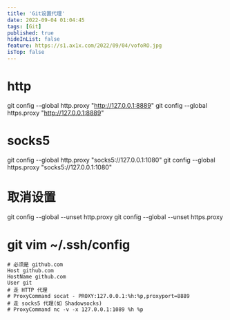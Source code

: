 ```yaml
---
title: 'Git设置代理'
date: 2022-09-04 01:04:45
tags: [Git]
published: true
hideInList: false
feature: https://s1.ax1x.com/2022/09/04/vofoRO.jpg
isTop: false
---
```

# http
git config --global http.proxy "http://127.0.0.1:8889"
git config --global https.proxy "http://127.0.0.1:8889"
# socks5
git config --global http.proxy "socks5://127.0.0.1:1080"
git config --global https.proxy "socks5://127.0.0.1:1080"
# 取消设置
git config --global --unset http.proxy
git config --global --unset https.proxy
# git vim ~/.ssh/config
```
# 必须是 github.com
Host github.com
HostName github.com
User git
# 走 HTTP 代理
# ProxyCommand socat - PROXY:127.0.0.1:%h:%p,proxyport=8889
# 走 socks5 代理(如 Shadowsocks)
# ProxyCommand nc -v -x 127.0.0.1:1089 %h %p
```
